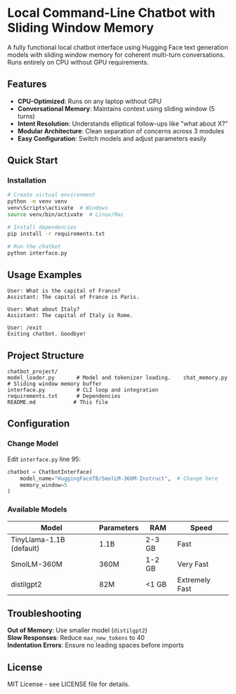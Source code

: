 # Local Command-Line Chatbot with Sliding Window Memory

A fully functional local chatbot interface using Hugging Face text generation models with sliding window memory for coherent multi-turn conversations. Runs entirely on CPU without GPU requirements.

## Features

- **CPU-Optimized**: Runs on any laptop without GPU
- **Conversational Memory**: Maintains context using sliding window (5 turns)
- **Intent Resolution**: Understands elliptical follow-ups like "what about X?"
- **Modular Architecture**: Clean separation of concerns across 3 modules
- **Easy Configuration**: Switch models and adjust parameters easily

## Quick Start

### Installation

```bash
# Create virtual environment
python -m venv venv
venv\Scripts\activate  # Windows
source venv/bin/activate  # Linux/Mac

# Install dependencies
pip install -r requirements.txt

# Run the chatbot
python interface.py
```

## Usage Examples

```
User: What is the capital of France?
Assistant: The capital of France is Paris.

User: What about Italy?
Assistant: The capital of Italy is Rome.

User: /exit
Exiting chatbot. Goodbye!
```

## Project Structure

```
chatbot_project/
model_loader.py       # Model and tokenizer loading.    chat_memory.py        # Sliding window memory buffer
interface.py          # CLI loop and integration
requirements.txt      # Dependencies
README.md            # This file
```

## Configuration

### Change Model
Edit `interface.py` line 95:
```python
chatbot = ChatbotInterface(
    model_name="HuggingFaceTB/SmolLM-360M-Instruct",  # Change here
    memory_window=5
)
```

### Available Models

| Model | Parameters | RAM | Speed |
|-------|-----------|-----|-------|
| TinyLlama-1.1B (default) | 1.1B | 2-3 GB | Fast |
| SmolLM-360M | 360M | 1-2 GB | Very Fast |
| distilgpt2 | 82M | <1 GB | Extremely Fast |

## Troubleshooting

**Out of Memory**: Use smaller model (`distilgpt2`)  
**Slow Responses**: Reduce `max_new_tokens` to 40  
**Indentation Errors**: Ensure no leading spaces before imports

## License

MIT License - see LICENSE file for details.
